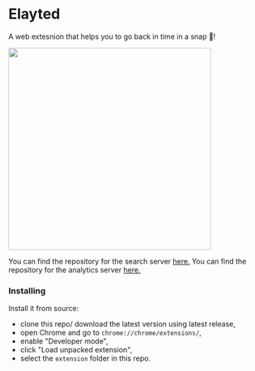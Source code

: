 # Elayted

A web extesnion that helps you to go back in time in a snap 📸!

<img src="https://user-images.githubusercontent.com/45785817/119886427-96030000-bf50-11eb-8a81-be482e141298.png" width="400px"/>

You can find the repository for the search server [here.](https://github.com/hitgo00/elayt-ed)
You can find the repository for the analytics server [here.](https://github.com/meet59patel/elayted-flask)

### Installing

 Install it from source:

* clone this repo/ download the latest version using latest release,
* open Chrome and go to `chrome://chrome/extensions/`,
* enable "Developer mode",
* click "Load unpacked extension",
* select the `extension` folder in this repo.





